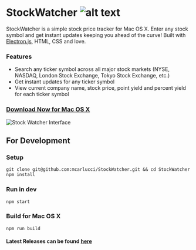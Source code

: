 # StockWatcher ![alt text](http://s21.postimg.org/4ay6xt9pz/Logomakr_4_GLSRg.png "StockWatcher")
>
StockWatcher is a simple stock price tracker for Mac OS X. Enter any stock symbol and get instant updates keeping you ahead of the curve! Built with [Electron.js](http://electron.atom.io/), HTML, CSS and love.
>

### Features
- Search any ticker symbol across all major stock markets (NYSE, NASDAQ, London Stock Exchange, Tokyo Stock Exchange, etc.)
- Get instant updates for any ticker symbol
- View current company name, stock price, point yield and percent yield for each ticker symbol

### [Download Now for Mac OS X](https://github.com/mcarlucci/StockWatcher/releases/download/v1.0.1/StockWatcher-Mac-OS-X.app.zip)

![Stock Watcher Interface](https://s22.postimg.org/a84uy38rl/Screen_Shot_2016_11_27_at_2_55_26_PM.png)

## For Development

### Setup
```
git clone git@github.com:mcarlucci/StockWatcher.git && cd StockWatcher
npm install
```

### Run in dev
```
npm start
```

### Build for Mac OS X
```
npm run build
```

#### Latest Releases can be found [here](https://github.com/mcarlucci/StockWatcher/releases/)
